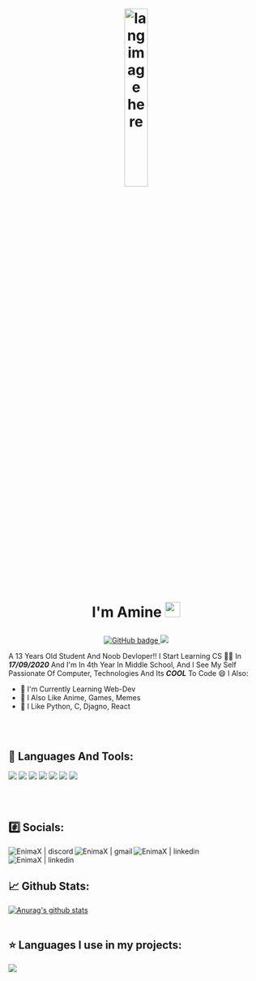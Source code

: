 # <p align="center"><img width="30%" src="https://github.com/alansmathew/alansmathew/raw/master/lang.gif" alt="lang image here" /> <br> I'm Amine <img src="https://raw.githubusercontent.com/MartinHeinz/MartinHeinz/master/wave.gif" width="30px"></p>

<p align="center">
  <a href="https://github.com/SamTheFam?tab=followers">
    <img src="https://img.shields.io/github/followers/SamTheFam?label=Followers&logo=GitHub&style=for-the-badge" alt="GitHub badge" />
  </a>
  <a href="https://youtube.com/SamTheFam?sub_confirmation=1">
    <img src="https://img.shields.io/youtube/views/OM-XUrnWH7o?label=YouTube&logo=YouTube&style=for-the-badge" />
  </a>
</p>

A 13 Years Old Student And Noob Devloper!! I Start Learning CS 👨‍💻 In **_17/09/2020_** And I'm In 4th Year In Middle School, And I See My Self Passionate Of Computer, Technologies And Its **_COOL_** To Code 😄 I Also:
- 🎯 I'm Currently Learning Web-Dev
- 💬 I Also Like Anime, Games, Memes
- 💛 I Like Python, C, Djagno, React

<br>
<br>

## 🔧 Languages And Tools:

![](https://img.shields.io/badge/OS-Linux-informational?style=flat&logo=linux&logoColor=white&color=212C42)
![](https://img.shields.io/badge/Code-Python-informational?style=flat&logo=python&logoColor=white&color=212C42)
![](https://img.shields.io/badge/Editor-VSCode-informational?style=flat&logo=visual-studio-code&logoColor=white&color=212C42)
![](https://img.shields.io/badge/Code-C-informational?style=flat&logo=c&logoColor=white&color=212C42)
![](https://img.shields.io/badge/Code-React-informational?style=flat&logo=react&logoColor=white&color=212C42)
![](https://img.shields.io/badge/Code-Django-informational?style=flat&logo=django&logoColor=white&color=212C42)
![](https://komarev.com/ghpvc/?username=Aniter-amine&color=212C42)

<br>
<br>

## #️⃣ Socials:

[<img align="left" alt="EnimaX | discord" src="https://img.icons8.com/ios-filled/48/ffffff/discord-logo.png"/>](https://discord.com/users/603234401572225044)
[<img align="left" alt="EnimaX | gmail" src="https://img.icons8.com/48/ffffff/gmail.png">](mailto://retinaenima@gmail.com)
[<img align="left" alt="EnimaX | linkedin" src="https://img.icons8.com/48/ffffff/linkedin.png">](https://www.linkedin.com/in/amine-aniter-5859561b8/)
[<img align="left" alt="EnimaX | linkedin" src="https://img.icons8.com/48/ffffff/reddit.png">](https://www.reddit.com/user/Aniter-amine)

<br>
<br>

## 📈 Github Stats:
<a href="https://github.com/Aniter-amine/github-readme-stats">
  <img src="https://github-readme-stats.vercel.app/api?username=Aniter-amine&show_icons=true&include_all_commits=true&theme=dark&icon_color=blue" alt="Anurag's github stats" />
</a>
<br>
<br>

## ⭐️ Languages I use in my projects:

<a href="https://github.com/Aniter-amine/github-readme-stats">
  <img src="https://github-readme-stats.vercel.app/api/top-langs/?username=Aniter-amine&layout=compact&theme=dark" />
</a>
